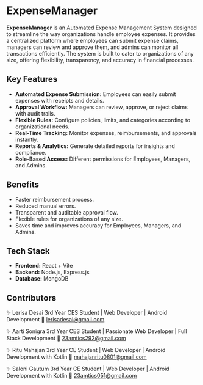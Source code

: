 # ExpenseManager

**ExpenseManager** is an Automated Expense Management System designed to streamline the way organizations handle employee expenses. It provides a centralized platform where employees can submit expense claims, managers can review and approve them, and admins can monitor all transactions efficiently. The system is built to cater to organizations of any size, offering flexibility, transparency, and accuracy in financial processes.

## Key Features

- **Automated Expense Submission:** Employees can easily submit expenses with receipts and details.
- **Approval Workflow:** Managers can review, approve, or reject claims with audit trails.
- **Flexible Rules:** Configure policies, limits, and categories according to organizational needs.
- **Real-Time Tracking:** Monitor expenses, reimbursements, and approvals instantly.
- **Reports & Analytics:** Generate detailed reports for insights and compliance.
- **Role-Based Access:** Different permissions for Employees, Managers, and Admins.

## Benefits

- Faster reimbursement process.
- Reduced manual errors.
- Transparent and auditable approval flow.
- Flexible rules for organizations of any size.
- Saves time and improves accuracy for Employees, Managers, and Admins.


## Tech Stack

- **Frontend:** React + Vite  
- **Backend:** Node.js, Express.js  
- **Database:** MongoDB  

## Contributors

✨ Lerisa Desai
3rd Year CES Student | Web Developer | Android Development
📧 lerisadesai@gmail.com

✨ Aarti Sonigra
3rd Year CES Student | Passionate Web Developer | Full Stack Development
📧 23amtics292@gmail.com

✨ Ritu Mahajan
3rd Year CE Student | Web Developer | Android Development with Kotlin
📧 mahajanritu0801@gmail.com

✨ Saloni Gautum
3rd Year CE Student | Web Developer | Android Development with Kotlin
📧 23amtics051@gmail.com



